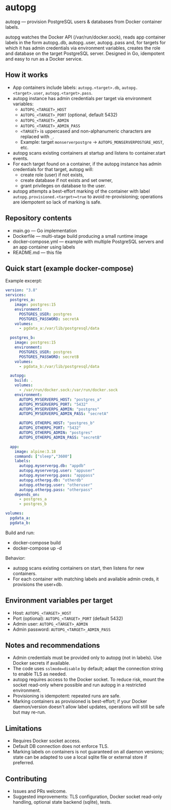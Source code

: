 # autopg

autopg — provision PostgreSQL users & databases from Docker container labels.

autopg watches the Docker API (/var/run/docker.sock), reads app container labels in the form
autopg.<target>.db, autopg.<target>.user, autopg.<target>.pass and, for targets for which it has admin
credentials via environment variables, creates the role and database on the target PostgreSQL server.
Designed in Go, idempotent and easy to run as a Docker service.

## How it works
- App containers include labels: `autopg.<target>.db`, `autopg.<target>.user`, `autopg.<target>.pass`.
- autopg instance has admin credentials per target via environment variables:
  - `AUTOPG_<TARGET>_HOST`
  - `AUTOPG_<TARGET>_PORT` (optional, default 5432)
  - `AUTOPG_<TARGET>_ADMIN`
  - `AUTOPG_<TARGET>_ADMIN_PASS`
  - `<TARGET>` is uppercased and non-alphanumeric characters are replaced with `_`.
  - Example: target `monserverpostgre` → `AUTOPG_MONSERVERPOSTGRE_HOST`, etc.
- autopg scans existing containers at startup and listens to container.start events.
- For each target found on a container, if the autopg instance has admin credentials for that target,
  autopg will:
  - create role (user) if not exists,
  - create database if not exists and set owner,
  - grant privileges on database to the user.
- autopg attempts a best-effort marking of the container with label `autopg.provisioned.<target>=true`
  to avoid re-provisioning; operations are idempotent so lack of marking is safe.

## Repository contents
- main.go — Go implementation
- Dockerfile — multi-stage build producing a small runtime image
- docker-compose.yml — example with multiple PostgreSQL servers and an app container using labels
- README.md — this file

## Quick start (example docker-compose)
Example excerpt:
```yaml
version: "3.8"
services:
  postgres_a:
    image: postgres:15
    environment:
      POSTGRES_USER: postgres
      POSTGRES_PASSWORD: secretA
    volumes:
      - pgdata_a:/var/lib/postgresql/data

  postgres_b:
    image: postgres:15
    environment:
      POSTGRES_USER: postgres
      POSTGRES_PASSWORD: secretB
    volumes:
      - pgdata_b:/var/lib/postgresql/data

  autopg:
    build: .
    volumes:
      - /var/run/docker.sock:/var/run/docker.sock
    environment:
      AUTOPG_MYSERVERPG_HOST: "postgres_a"
      AUTOPG_MYSERVERPG_PORT: "5432"
      AUTOPG_MYSERVERPG_ADMIN: "postgres"
      AUTOPG_MYSERVERPG_ADMIN_PASS: "secretA"

      AUTOPG_OTHERPG_HOST: "postgres_b"
      AUTOPG_OTHERPG_PORT: "5432"
      AUTOPG_OTHERPG_ADMIN: "postgres"
      AUTOPG_OTHERPG_ADMIN_PASS: "secretB"

  app:
    image: alpine:3.18
    command: ["sleep","3600"]
    labels:
      autopg.myserverpg.db: "appdb"
      autopg.myserverpg.user: "appuser"
      autopg.myserverpg.pass: "apppass"
      autopg.otherpg.db: "otherdb"
      autopg.otherpg.user: "otheruser"
      autopg.otherpg.pass: "otherpass"
    depends_on:
      - postgres_a
      - postgres_b

volumes:
  pgdata_a:
  pgdata_b:
```

Build and run:
- docker-compose build
- docker-compose up -d

Behavior:
- autopg scans existing containers on start, then listens for new containers.
- For each container with matching labels and available admin creds, it provisions the user+db.

## Environment variables per target
- Host: `AUTOPG_<TARGET>_HOST`
- Port (optional): `AUTOPG_<TARGET>_PORT` (default 5432)
- Admin user: `AUTOPG_<TARGET>_ADMIN`
- Admin password: `AUTOPG_<TARGET>_ADMIN_PASS`

## Notes and recommendations
- Admin credentials must be provided only to autopg (not in labels). Use Docker secrets if available.
- The code uses `sslmode=disable` by default; adapt the connection string to enable TLS as needed.
- autopg requires access to the Docker socket. To reduce risk, mount the socket read-only where possible and run autopg in a restricted environment.
- Provisioning is idempotent: repeated runs are safe.
- Marking containers as provisioned is best-effort; if your Docker daemon/version doesn't allow label updates, operations will still be safe but may re-run.

## Limitations
- Requires Docker socket access.
- Default DB connection does not enforce TLS.
- Marking labels on containers is not guaranteed on all daemon versions; state can be adapted to use a local sqlite file or external store if preferred.

## Contributing
- Issues and PRs welcome.
- Suggested improvements: TLS configuration, Docker socket read-only handling, optional state backend (sqlite), tests.